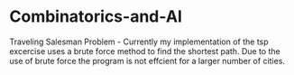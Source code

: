 # Combinatorics-and-AI

Traveling Salesman Problem - Currently my implementation of the tsp excercise uses a brute force method to find the shortest path. Due to the use of brute force the program is not effcient for a larger number of cities.
